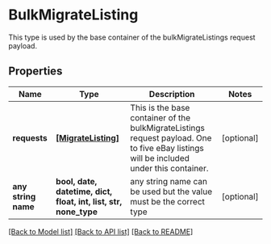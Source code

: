# BulkMigrateListing

This type is used by the base container of the bulkMigrateListings request payload.

## Properties
Name | Type | Description | Notes
------------ | ------------- | ------------- | -------------
**requests** | [**[MigrateListing]**](MigrateListing.md) | This is the base container of the bulkMigrateListings request payload. One to five eBay listings will be included under this container. | [optional] 
**any string name** | **bool, date, datetime, dict, float, int, list, str, none_type** | any string name can be used but the value must be the correct type | [optional]

[[Back to Model list]](../README.md#documentation-for-models) [[Back to API list]](../README.md#documentation-for-api-endpoints) [[Back to README]](../README.md)


